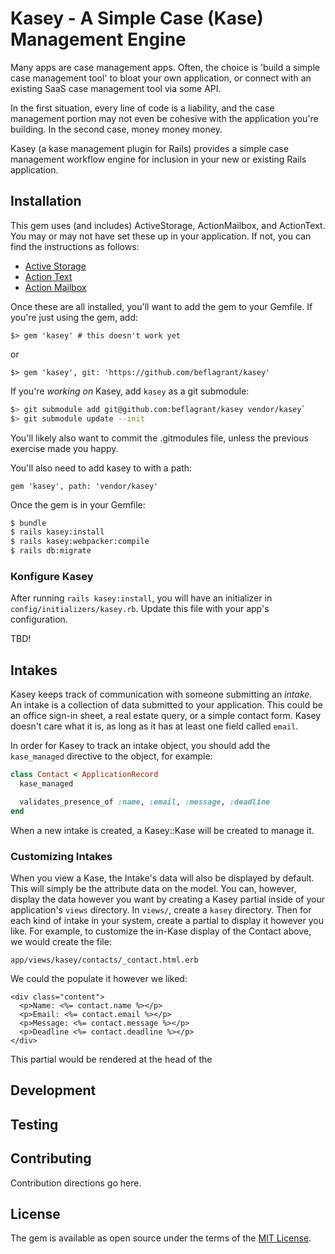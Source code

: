 # Kasey - A Simple Case (Kase) Management Engine

Many apps are case management apps. Often, the choice is 'build a simple case
management tool' to bloat your own application, or connect with an existing
SaaS case management tool via some API.

In the first situation, every line of code is a liability, and the case
management portion may not even be cohesive with the application you're
building. In the second case, money money money.

Kasey (a kase management plugin for Rails) provides a simple case management
workflow engine for inclusion in your new or existing Rails application.

## Installation

This gem uses (and includes) ActiveStorage, ActionMailbox, and ActionText. You
may or may not have set these up in your application. If not, you can find the
instructions as follows:

- [Active
  Storage](https://edgeguides.rubyonrails.org/active_storage_overview.html)
- [Action Text](https://edgeguides.rubyonrails.org/action_text_overview.html)
- [Action Mailbox](https://guides.rubyonrails.org/action_mailbox_basics.html)

Once these are all installed, you'll want to add the gem to your Gemfile. If
you're just using the gem, add:

`$> gem 'kasey' # this doesn't work yet`

or

`$> gem 'kasey', git: 'https://github.com/beflagrant/kasey'`

If you're _working on_ Kasey, add `kasey` as a git submodule:

```bash
$> git submodule add git@github.com:beflagrant/kasey vendor/kasey`
$> git submodule update --init
```

You'll likely also want to commit the .gitmodules file, unless the previous
exercise made you happy.

You'll also need to add kasey to with a path:

`gem 'kasey', path: 'vendor/kasey'`

Once the gem is in your Gemfile:

```bash
$ bundle
$ rails kasey:install
$ rails kasey:webpacker:compile
$ rails db:migrate
```

### Konfigure Kasey

After running `rails kasey:install`, you will have an initializer in
`config/initializers/kasey.rb`. Update this file with your app's configuration.

TBD!

## Intakes

Kasey keeps track of communication with someone submitting an _intake_. An
intake is a collection of data submitted to your application. This could be
an office sign-in sheet, a real estate query, or a simple contact form. Kasey
doesn't care what it is, as long as it has at least one field called `email`.

In order for Kasey to track an intake object, you should add the `kase_managed`
directive to the object, for example:

```ruby
class Contact < ApplicationRecord
  kase_managed

  validates_presence_of :name, :email, :message, :deadline
end
```

When a new intake is created, a Kasey::Kase will be created to manage it.

### Customizing Intakes

When you view a Kase, the Intake's data will also be displayed by default. This
will simply be the attribute data on the model. You can, however, display the
data however you want by creating a Kasey partial inside of your application's
`views` directory. In `views/`, create a `kasey` directory. Then for each kind of intake in your system, create a partial to display it however you like. For example, to customize the in-Kase display of the Contact above, we would create the file:

`app/views/kasey/contacts/_contact.html.erb`

We could the populate it however we liked:

```
<div class="content">
  <p>Name: <%= contact.name %></p>
  <p>Email: <%= contact.email %></p>
  <p>Message: <%= contact.message %></p>
  <p>Deadline <%= contact.deadline %></p>
</div>

```

This partial would be rendered at the head of the

## Development

## Testing

## Contributing

Contribution directions go here.

## License

The gem is available as open source under the terms of the [MIT License](https://opensource.org/licenses/MIT).
